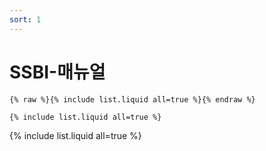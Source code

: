 ```yaml
---
sort: 1
---
```


# SSBI-매뉴얼

```
{% raw %}{% include list.liquid all=true %}{% endraw %}

{% include list.liquid all=true %}
```

{% include list.liquid all=true %}
